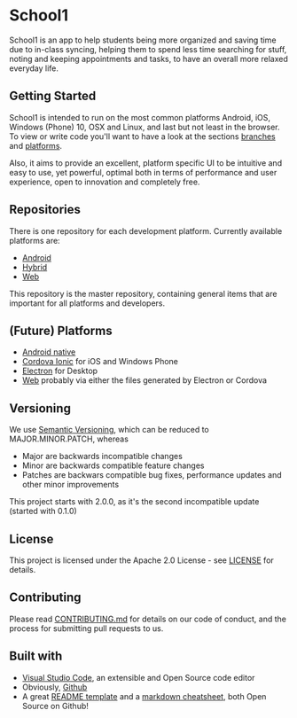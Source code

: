 # School1

School1 is an app to help students being more organized and saving time due to in-class syncing, helping them to spend less time searching for stuff, noting and keeping appointments and tasks, to have an overall more relaxed everyday life.

## Getting Started

School1 is intended to run on the most common platforms Android, iOS, Windows (Phone) 10, OSX and Linux, and last but not least in the browser. To view or write code you'll want to have a look at the sections [branches](#branches) and [platforms](#platforms).

Also, it aims to provide an excellent, platform specific UI to be intuitive and easy to use, yet powerful, optimal both in terms of performance and user experience, open to innovation and completely free.

## <a name="repositories"></a>Repositories

There is one repository for each development platform. Currently available platforms are:

- [Android](https://github.com/whirlwind-studios/School1-Android)
- [Hybrid](https://github.com/whirlwind-studios/School1-Hybrid)
- [Web](https://github.com/whirlwind-studios/School1-Web)

This repository is the master repository, containing general items that are important for all platforms and developers.

## <a name="platforms"></a>(Future) Platforms

- [Android native](#android)
- [Cordova Ionic](#ionic) for iOS and Windows Phone
- [Electron](#electron) for Desktop
- [Web](#web) probably via either the files generated by Electron or Cordova

## Versioning

We use [Semantic Versioning](http://semver.org/), which can be reduced to MAJOR.MINOR.PATCH, whereas

- Major are backwards incompatible changes
- Minor are backwards compatible feature changes
- Patches are backwars compatible bug fixes, performance updates and other minor improvements

This project starts with 2.0.0, as it's the second incompatible update (started with 0.1.0)

## License

This project is licensed under the Apache 2.0 License - see [LICENSE](../master/LICENSE) for details.

## Contributing

Please read [CONTRIBUTING.md](../master/CONTRIBUTING.md) for details on our code of conduct, and the process for submitting pull requests to us.

## Built with

- [Visual Studio Code](https://code.visualstudio.com/), an extensible and Open Source code editor
- Obviously, [Github](https://github.com/)
- A great [README template](https://gist.github.com/PurpleBooth/109311bb0361f32d87a2) and a [markdown cheatsheet](https://github.com/adam-p/markdown-here/wiki/Markdown-Cheatsheet), both Open Source on Github!